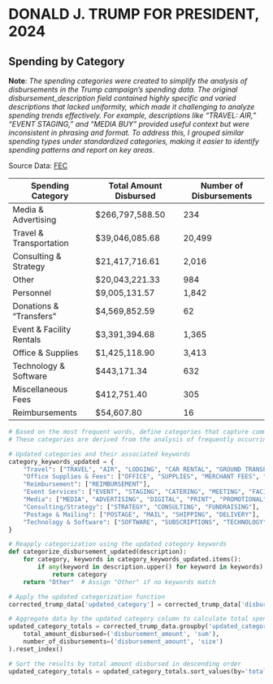 # DONALD J. TRUMP FOR PRESIDENT, 2024 

## Spending by Category

**Note**: *The spending categories were created to simplify the analysis of disbursements in the Trump campaign’s spending data. The original disbursement_description field contained highly specific and varied descriptions that lacked uniformity, which made it challenging to analyze spending trends effectively. For example, descriptions like “TRAVEL: AIR,” “EVENT STAGING,” and “MEDIA BUY” provided useful context but were inconsistent in phrasing and format. To address this, I grouped similar spending types under standardized categories, making it easier to identify spending patterns and report on key areas*.

Source Data: [FEC](https://www.fec.gov/data/disbursements/?committee_id=C00828541&committee_id=C00867275&two_year_transaction_period=2024&data_type=processed)

| Spending Category          | Total Amount Disbursed | Number of Disbursements |
|----------------------------|------------------------|--------------------------|
| Media & Advertising        | $266,797,588.50       | 234                      |
| Travel & Transportation     | $39,046,085.68        | 20,499                   |
| Consulting & Strategy      | $21,417,716.61        | 2,016                    |
| Other                      | $20,043,221.33        | 984                      |
| Personnel                  | $9,005,131.57         | 1,842                    |
| Donations & “Transfers”    | $4,569,852.59         | 62                       |
| Event & Facility Rentals   | $3,391,394.68         | 1,365                    |
| Office & Supplies          | $1,425,118.90         | 3,413                    |
| Technology & Software      | $443,171.34           | 632                      |
| Miscellaneous Fees         | $412,751.40           | 305                      |
| Reimbursements             | $54,607.80            | 16                       |


```python
# Based on the most frequent words, define categories that capture common disbursement types
# These categories are derived from the analysis of frequently occurring words

# Updated categories and their associated keywords
category_keywords_updated = {
    "Travel": ["TRAVEL", "AIR", "LODGING", "CAR RENTAL", "GROUND TRANSPORTATION", "FOOD", "RAIL", "TOLLS", "FUEL", "PARKING"],
    "Office Supplies & Fees": ["OFFICE", "SUPPLIES", "MERCHANT FEES", "TRANSACTION FEE", "BANK FEES", "DELIVERY"],
    "Reimbursement": ["REIMBURSEMENT"],
    "Event Services": ["EVENT", "STAGING", "CATERING", "MEETING", "FACILITY", "RENTAL"],
    "Media": ["MEDIA", "ADVERTISING", "DIGITAL", "PRINT", "PROMOTIONAL"],
    "Consulting/Strategy": ["STRATEGY", "CONSULTING", "FUNDRAISING"],
    "Postage & Mailing": ["POSTAGE", "MAIL", "SHIPPING", "DELIVERY"],
    "Technology & Software": ["SOFTWARE", "SUBSCRIPTIONS", "TECHNOLOGY", "WEBSITE", "ONLINE"]
}

# Reapply categorization using the updated category keywords
def categorize_disbursement_updated(description):
    for category, keywords in category_keywords_updated.items():
        if any(keyword in description.upper() for keyword in keywords):
            return category
    return "Other"  # Assign "Other" if no keywords match

# Apply the updated categorization function
corrected_trump_data['updated_category'] = corrected_trump_data['disbursement_description'].apply(categorize_disbursement_updated)

# Aggregate data by the updated category column to calculate total spending and counts
updated_category_totals = corrected_trump_data.groupby('updated_category').agg(
    total_amount_disbursed=('disbursement_amount', 'sum'),
    number_of_disbursements=('disbursement_amount', 'size')
).reset_index()

# Sort the results by total amount disbursed in descending order
updated_category_totals = updated_category_totals.sort_values(by='total_amount_disbursed', ascending=False)


